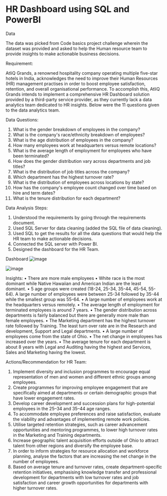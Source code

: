 # HR Dashboard using SQL and PowerBI 

Data

The data was picked from Code basics project challenge wherein the dataset was provided and asked to help the Human resource team to provide insights to make actionable business decisions.

Requirement:

AtliQ Grands, a renowned hospitality company operating multiple five-star hotels in India, acknowledges the need to improve their Human Resources (HR) management practises in order to boost employee satisfaction, retention, and overall organisational performance. To accomplish this, AtliQ Grands intends to implement a comprehensive HR Dashboard solution provided by a third-party service provider, as they currently lack a data analytics team dedicated to HR insights. Below were the 11 questions given to the data analytics team.

Data Questions:
1. What is the gender breakdown of employees in the company?
2. What is the company's race/ethnicity breakdown of employees?
3. What is the age distribution of employees in the company?
4. How many employees work at headquarters versus remote locations?
5. What is the average length of employment for employees who have been terminated?
6. How does the gender distribution vary across departments and job titles?
7. What is the distribution of job titles across the company?
8. Which department has the highest turnover rate?
9. What is the distribution of employees across locations by state?
10. How has the company's employee count changed over time based on hire and term dates?
11. What is the tenure distribution for each department?

Data Analysis Steps:
1. Understood the requirements by going through the requirements document.
2. Used SQL Server for data cleaning (added the SQL file of data cleaning).
3. Used SQL to get the results for all the data questions that would help the HR team to make actionable decisions.
4. Connected the SQL server with Power BI.
5. Designed the dashboard for the HR Team.


Dashboard
![image](https://github.com/RohiniKonar/SQL-PowerBI-HRDashboard/assets/32761695/aee7e81f-0f65-4f6f-800c-2a0cd7637101)

![image](https://github.com/RohiniKonar/SQL-PowerBI-HRDashboard/assets/32761695/dccff0fa-b84b-432e-b938-29f47063a2e1)

Insights:
•	There are more male employees
•	White race is the most dominant while Native Hawaiian and American Indian are the least dominant.
•	5 age groups were created (18-24, 25-34, 35-44, 45-54, 55-64). A large number of employees were between 25-34 followed by 35-44 while the smallest group   was 55-64.
•	A large number of employees work at the headquarters versus remotely.
•	The average length of employment for terminated employees is around 7 years.
•	The gender distribution across departments is fairly balanced but there are generally more male than female employees.
•	The Marketing department has the highest turnover rate followed by Training. The least turn over rate are in the Research and development, Support and     Legal departments.
•	A large number of employees come from the state of Ohio.
•	The net change in employees has increased over the years.
•	The average tenure for each department is about 8 years with Legal and Auditing having the highest and Services, Sales and Marketing having the lowest.

Actions/Recommendation for HR Team:

1. Implement diversity and inclusion programmes to encourage equal representation of men and women and different ethnic groups among employees.
2. Create programmes for improving employee engagement that are specifically aimed at departments or certain demographic groups that have lower engagement    rates.
3. Develop career development and succession plans for high-potential employees in the 25–34 and 35–44 age ranges.
4. To accommodate employee preferences and raise satisfaction, evaluate the viability and advantages of implementing remote work policies.
5. Utilise targeted retention strategies, such as career advancement opportunities and mentoring programmes, to lower high turnover rates in the Marketing    and Training departments.
6. Increase geographic talent acquisition efforts outside of Ohio to attract talent from other regions and diversify the employee base.
7. In order to inform strategies for resource allocation and workforce planning, analyse the factors that are increasing the net change in the number of      employees.
8. Based on average tenure and turnover rates, create department-specific retention initiatives, emphasising knowledge transfer and professional development for departments with low turnover rates and job satisfaction and career growth opportunities for departments with higher turnover rates.






